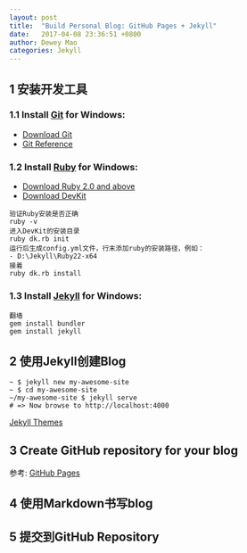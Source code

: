 ```yaml
---
layout: post
title:  "Build Personal Blog: GitHub Pages + Jekyll"
date:   2017-04-08 23:36:51 +0800
author: Dewey Mao
categories: Jekyll
---
```


## 1 安装开发工具
  
### 1.1 Install <a href="https://git-scm.com/about" target="_blank">Git</a> for Windows: 
- <a href="https://git-scm.com/downloads" target="_blank">Download Git</a>
- <a href="https://git-scm.com/docs" target="_blank">Git Reference</a>
  
### 1.2 Install <a href="http://www.ruby-lang.org/zh_cn/" target="_blank">Ruby</a> for Windows:
- <a href="http://rubyinstaller.org/downloads/" target="_blank">Download Ruby 2.0 and above</a>
- <a href="http://rubyinstaller.org/downloads/" target="_blank">Download DevKit</a>

```
验证Ruby安装是否正确
ruby -v 
进入DevKit的安装目录
ruby dk.rb init
运行后生成config.yml文件，行末添加ruby的安装路径，例如：
- D:\Jekyll\Ruby22-x64
接着
ruby dk.rb install 
```
  
### 1.3 Install <a href="http://jekyll.com.cn/" target="_blank">Jekyll</a> for Windows:

```
翻墙
gem install bundler
gem install jekyll
```

## 2 使用Jekyll创建Blog

```
~ $ jekyll new my-awesome-site 
~ $ cd my-awesome-site 
~/my-awesome-site $ jekyll serve 
# => Now browse to http://localhost:4000 
```

<a href="http://jekyllthemes.org/" target="_blank">Jekyll Themes</a>

## 3 Create GitHub repository for your blog
参考: [GitHub Pages](https://pages.github.com/)

## 4 使用Markdown书写blog

## 5 提交到GitHub Repository





